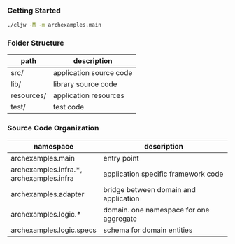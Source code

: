 
### Getting Started

```bash
./cljw -M -m archexamples.main
```

### Folder Structure

| path       | description             |
|------------|-------------------------|
| src/       | application source code |
| lib/       | library source code     |
 | resources/ | application resources   |
| test/      | test code               |

### Source Code Organization

| namespace                                    | description                             |
|----------------------------------------------|-----------------------------------------|
| archexamples.main                            | entry point                             |
 | archexamples.infra.*,<br/>archexamples.infra | application specific framework code     |
| archexamples.adapter                         | bridge between domain and application   |
| archexamples.logic.*                         | domain. one namespace for one aggregate |
| archexamples.logic.specs                     | schema for domain entities              |  

 


